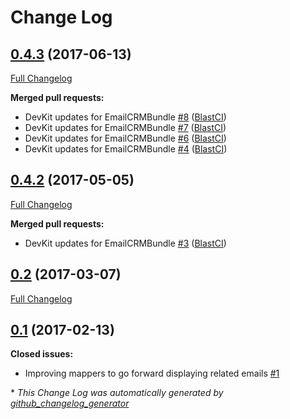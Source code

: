 # Change Log

## [0.4.3](https://github.com/libre-informatique/EmailCRMBundle/tree/0.4.3) (2017-06-13)
[Full Changelog](https://github.com/libre-informatique/EmailCRMBundle/compare/0.4.2...0.4.3)

**Merged pull requests:**

- DevKit updates for EmailCRMBundle [\#8](https://github.com/libre-informatique/EmailCRMBundle/pull/8) ([BlastCI](https://github.com/BlastCI))
- DevKit updates for EmailCRMBundle [\#7](https://github.com/libre-informatique/EmailCRMBundle/pull/7) ([BlastCI](https://github.com/BlastCI))
- DevKit updates for EmailCRMBundle [\#6](https://github.com/libre-informatique/EmailCRMBundle/pull/6) ([BlastCI](https://github.com/BlastCI))
- DevKit updates for EmailCRMBundle [\#4](https://github.com/libre-informatique/EmailCRMBundle/pull/4) ([BlastCI](https://github.com/BlastCI))

## [0.4.2](https://github.com/libre-informatique/EmailCRMBundle/tree/0.4.2) (2017-05-05)
[Full Changelog](https://github.com/libre-informatique/EmailCRMBundle/compare/0.2...0.4.2)

**Merged pull requests:**

- DevKit updates for EmailCRMBundle [\#3](https://github.com/libre-informatique/EmailCRMBundle/pull/3) ([BlastCI](https://github.com/BlastCI))

## [0.2](https://github.com/libre-informatique/EmailCRMBundle/tree/0.2) (2017-03-07)
[Full Changelog](https://github.com/libre-informatique/EmailCRMBundle/compare/0.1...0.2)

## [0.1](https://github.com/libre-informatique/EmailCRMBundle/tree/0.1) (2017-02-13)
**Closed issues:**

- Improving mappers to go forward displaying related emails [\#1](https://github.com/libre-informatique/EmailCRMBundle/issues/1)



\* *This Change Log was automatically generated by [github_changelog_generator](https://github.com/skywinder/Github-Changelog-Generator)*